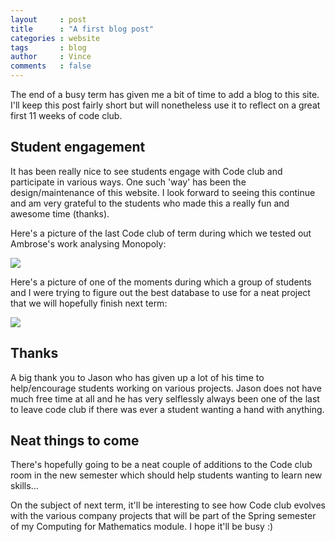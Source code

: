 ```yaml
---
layout     : post
title      : "A first blog post"
categories : website
tags       : blog
author     : Vince
comments   : false
---
```


The end of a busy term has given me a bit of time to add a blog to this site.
I'll keep this post fairly short but will nonetheless use it to reflect on a great first 11 weeks of code club.

## Student engagement

It has been really nice to see students engage with Code club and participate in various ways.
One such 'way' has been the design/maintenance of this website.
I look forward to seeing this continue and am very grateful to the students who made this a really fun and awesome time (thanks).

Here's a picture of the last Code club of term during which we tested out Ambrose's work analysing Monopoly:

![]({{site.baseurl}}/blog/static/images/monopoly.jpg)

Here's a picture of one of the moments during which a group of students and I were trying to figure out the best database to use for a neat project that we will hopefully finish next term:

![]({{site.baseurl}}/blog/static/images/mongodb.jpg)

## Thanks

A big thank you to Jason who has given up a lot of his time to help/encourage students working on various projects.
Jason does not have much free time at all and he has very selflessly always been one of the last to leave code club if there was ever a student wanting a hand with anything.

## Neat things to come

There's hopefully going to be a neat couple of additions to the Code club room in the new semester which should help students wanting to learn new skills...

On the subject of next term, it'll be interesting to see how Code club evolves with the various company projects that will be part of the Spring semester of my Computing for Mathematics module.
I hope it'll be busy :)
